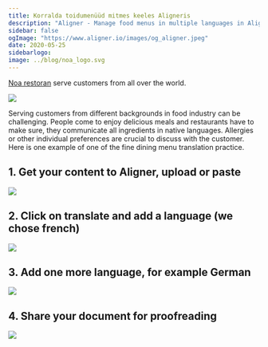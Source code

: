 ```yaml
---
title: Korralda toidumenüüd mitmes keeles Aligneris
description: "Aligner - Manage food menus in multiple languages in Aligner"
sidebar: false
ogImage: "https://www.aligner.io/images/og_aligner.jpeg" 
date: 2020-05-25
sidebarlogo: 
image: ../blog/noa_logo.svg
---
```


[Noa restoran](https://www.noaresto.ee/en/) serve customers from all over the world.

![](../2020-05-25-15-08-55.jpeg)

Serving customers from different backgrounds in food industry can be challenging. People come to enjoy delicious meals and restaurants have to make sure, they communicate all ingredients in native languages. Allergies or other individual preferences are crucial to discuss with the customer. Here is one example of one of the fine dining menu translation practice.

## 1. Get your content to Aligner, upload or paste

![](../noa%20menu%20english.jpeg)

## 2. Click on translate and add a language (we chose french)

![](../noa-restoran-french-menu.jpeg)

## 3. Add one more language, for example German

![](../noa-resto-2-languages.jpeg)

## 4. Share your document for proofreading

![](../fiverr-german.jpeg)
